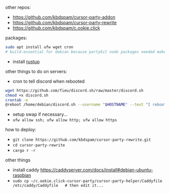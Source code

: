 
other repos:
- https://github.com/kbdspam/cursor-party-addon
- https://github.com/kbdspam/cursor-party-rewrite
- https://github.com/kbdspam/c.ookie.click

packages:
```bash
sudo apt install ufw wget cron
# build-essential for debian because partykit node packages needed make...
```
- install [rustup](https://rustup.rs/)

other things to do on servers:
- cron to tell discord when rebooted
```bash
wget https://github.com/fieu/discord.sh/raw/master/discord.sh
chmod +x discord.sh
crontab -e
@reboot /home/debian/discord.sh --username "$HOSTNAME" --text "I rebooted..." --webhook-url=""
```
- setup swap if necessary...
- `ufw allow ssh; ufw allow http; ufw allow https`

how to deploy:
- `git clone https://github.com/kbdspam/cursor-party-rewrite.git`
- `cd cursor-party-rewrite`
- `cargo r -r`

other things
- install caddy https://caddyserver.com/docs/install#debian-ubuntu-raspbian
- `sudo cp ~/c.ookie.click-cursor-party/cursor-party-helper/Caddyfile /etc/caddy/Caddyfile   # then edit it...`
